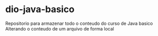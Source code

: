 # dio-java-basico

Repositorio para armazenar todo o conteudo do curso de Java basico
Alterando o conteudo de um arquivo de forma local
